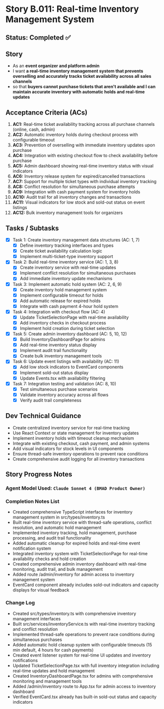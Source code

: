 # Story B.011: Real-time Inventory Management System

## Status: Completed ✅

## Story

- As an **event organizer and platform admin**
- I want **a real-time inventory management system that prevents overselling and accurately tracks ticket availability across all sales channels**
- so that **buyers cannot purchase tickets that aren't available and I can maintain accurate inventory with automatic holds and real-time updates**

## Acceptance Criteria (ACs)

1. **AC1:** Real-time ticket availability tracking across all purchase channels (online, cash, admin)
2. **AC2:** Automatic inventory holds during checkout process with configurable timeout
3. **AC3:** Prevention of overselling with immediate inventory updates upon purchase
4. **AC4:** Integration with existing checkout flow to check availability before purchase
5. **AC5:** Admin dashboard showing real-time inventory status with visual indicators
6. **AC6:** Inventory release system for expired/cancelled transactions
7. **AC7:** Support for multiple ticket types with individual inventory tracking
8. **AC8:** Conflict resolution for simultaneous purchase attempts
9. **AC9:** Integration with cash payment system for inventory holds
10. **AC10:** Audit trail for all inventory changes and transactions
11. **AC11:** Visual indicators for low stock and sold-out status on event listings
12. **AC12:** Bulk inventory management tools for organizers

## Tasks / Subtasks

- [x] Task 1: Create inventory management data structures (AC: 1, 7)
  - [x] Define inventory tracking interfaces and types
  - [x] Create ticket availability calculation logic
  - [x] Implement multi-ticket-type inventory support
- [x] Task 2: Build real-time inventory service (AC: 1, 3, 8)
  - [x] Create inventory service with real-time updates
  - [x] Implement conflict resolution for simultaneous purchases
  - [x] Add immediate inventory update mechanisms
- [x] Task 3: Implement automatic hold system (AC: 2, 6, 9)
  - [x] Create inventory hold management system
  - [x] Implement configurable timeout for holds
  - [x] Add automatic release for expired holds
  - [x] Integrate with cash payment 4-hour hold system
- [x] Task 4: Integration with checkout flow (AC: 4)
  - [x] Update TicketSelectionPage with real-time availability
  - [x] Add inventory checks in checkout process
  - [x] Implement hold creation during ticket selection
- [x] Task 5: Create admin inventory dashboard (AC: 5, 10, 12)
  - [x] Build InventoryDashboardPage for admins
  - [x] Add real-time inventory status display
  - [x] Implement audit trail functionality
  - [x] Create bulk inventory management tools
- [x] Task 6: Update event listings with availability (AC: 11)
  - [x] Add low stock indicators to EventCard components
  - [x] Implement sold-out status display
  - [x] Update Events.tsx with availability filtering
- [x] Task 7: Integration testing and validation (AC: 8, 10)
  - [x] Test simultaneous purchase scenarios
  - [x] Validate inventory accuracy across all flows
  - [x] Verify audit trail completeness

## Dev Technical Guidance

- Create centralized inventory service for real-time tracking
- Use React Context or state management for inventory updates
- Implement inventory holds with timeout cleanup mechanism
- Integrate with existing checkout, cash payment, and admin systems
- Add visual indicators for stock levels in UI components
- Ensure thread-safe inventory operations to prevent race conditions
- Create comprehensive audit logging for all inventory transactions

## Story Progress Notes

### Agent Model Used: `Claude Sonnet 4 (BMAD Product Owner)`

### Completion Notes List

- Created comprehensive TypeScript interfaces for inventory management system in src/types/inventory.ts
- Built real-time inventory service with thread-safe operations, conflict resolution, and automatic hold management
- Implemented inventory tracking, hold management, purchase processing, and audit trail functionality
- Added automatic cleanup for expired holds and real-time event notification system
- Integrated inventory system with TicketSelectionPage for real-time availability checks and hold creation
- Created comprehensive admin inventory dashboard with real-time monitoring, audit trail, and bulk management
- Added route /admin/inventory for admin access to inventory management system
- EventCard component already includes sold-out indicators and capacity displays for visual feedback

### Change Log

- Created src/types/inventory.ts with comprehensive inventory management interfaces
- Built src/services/inventoryService.ts with real-time inventory tracking and conflict resolution
- Implemented thread-safe operations to prevent race conditions during simultaneous purchases
- Added automatic hold cleanup system with configurable timeouts (15 min default, 4 hours for cash payments)
- Created event listener system for real-time UI updates and inventory notifications
- Updated TicketSelectionPage.tsx with full inventory integration including real-time updates and hold management
- Created InventoryDashboardPage.tsx for admins with comprehensive monitoring and management tools
- Added /admin/inventory route to App.tsx for admin access to inventory dashboard
- Verified EventCard.tsx already has built-in sold-out status and capacity indicators 